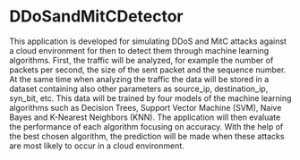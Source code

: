 # DDoSandMitCDetector

This application is developed for simulating DDoS and MitC attacks against a cloud environment for then to detect them through machine learning algorithms. First, the traffic will be analyzed, for example the number of packets per second, the size of the sent packet and the sequence number. At the same time when analyzing the traffic the data will be stored in a dataset containing also other parameters as source_ip, destination_ip, syn_bit, etc. This data will be trained by four models of the machine learning algorithms such as Decision Trees, Support Vector Machine (SVM), Naive Bayes and K-Nearest Neighbors (KNN). The application will then evaluate the performance of each algorithm focusing on accuracy. With the help of the best chosen algorithm, the prediction will be made when these attacks are most likely to occur in a cloud environment.
